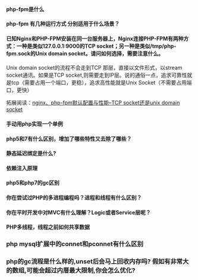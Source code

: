 #### php-fpm是什么

#### php-fpm 有几种运行方式 分别适用于什么场景？

#### 已知Nginx和PHP-FPM安装在同一台服务器上，Nginx连接PHP-FPM有两种方式：一种是类似127.0.0.1:9000的TCP socket；另一种是类似/tmp/php-fpm.sock的Unix domain socket。请问如何选择，需要注意什么。
Unix domain socket的流程不会走到TCP 那层，直接以文件形式，以stream socket通讯。如果是TCP socket,则需要走到IP层。说的通俗一点，追求可靠性就是tcp（需要占用一个端口，更稳），追求高性能就是Unix Socket（不需要占用端口，更快）

拓展阅读：[nginx、php-fpm默认配置与性能–TCP socket还是unix domain socket](https://www.cnxct.com/default-configuration-and-performance-of-nginx-phpfpm-and-tcp-socket-or-unix-domain-socket//)

#### 手动用php实现一个单例

#### php5和7有什么区别，增加了哪些特性又去除了哪些？

#### 静态延迟绑定是什么?

#### 依赖注入原理

#### php5和php7的gc区别

#### 你在尝试过PHP的多进程编程吗？进程和线程有什么区别？

#### 你在平时开发中对MVC有什么理解？Logic或者Service层呢？

#### PHP多线程，线程之前如何共享数据


### php mysql扩展中的connet和pconnet有什么区别

### php的gc流程是什么样的,unset后会马上回收内存吗? 假如有非常大的数组,可能会超过内厝最大限制,你会怎么优化?
